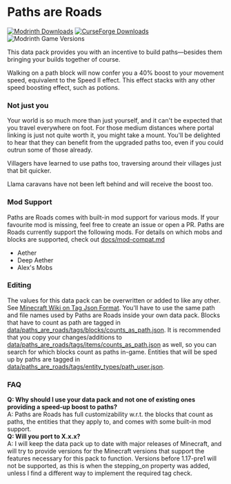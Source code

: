 # Paths are Roads
[![Modrinth Downloads](https://img.shields.io/modrinth/dt/paths-are-roads?style=flat&logo=modrinth&label=Modrinth)](https://modrinth.com/datapack/paths-are-roads)
[![CurseForge Downloads](https://img.shields.io/curseforge/dt/961218?style=flat&logo=curseforge&label=Curseforge)](https://www.curseforge.com/minecraft/texture-packs/paths-are-roads)
![Modrinth Game Versions](https://img.shields.io/modrinth/game-versions/paths-are-roads?style=flat&label=Supported%20Versions)

This data pack provides you with an incentive to build paths—besides them bringing your builds together of course.

Walking on a path block will now confer you a 40% boost to your movement speed, equivalent to the Speed II effect. This effect stacks with any other speed boosting effect, such as potions.

### Not just you
Your world is so much more than just yourself, and it can't be expected that you travel everywhere on foot. For those medium distances where portal linking is just not quite worth it, you might take a mount. You'll be delighted to hear that they can benefit from the upgraded paths too, even if you could outrun some of those already.

Villagers have learned to use paths too, traversing around their villages just that bit quicker. 

Llama caravans have not been left behind and will receive the boost too.

### Mod Support
Paths are Roads comes with built-in mod support for various mods. If your favourite mod is missing, feel free to create an issue or open a PR.
Paths are Roads currently support the following mods. For details on which mobs and blocks are supported, check out [docs/mod-compat.md](docs/mod-compat.md)  
- Aether  
- Deep Aether  
- Alex's Mobs  

### Editing
The values for this data pack can be overwritten or added to like any other. See [Minecraft Wiki on Tag Json Format](https://minecraft.wiki/w/Tag#JSON_format). You'll have to use the same path and file names used by Paths are Roads inside your own data pack.
Blocks that have to count as path are tagged in [data/paths_are_roads/tags/blocks/counts_as_path.json](data/paths_are_roads/tags/blocks/counts_as_path.json). It is recommended that you copy your changes/additions to [data/paths_are_roads/tags/items/counts_as_path.json](data/paths_are_roads/tags/items/counts_as_path.json) as well, so you can search for which blocks count as paths in-game.
Entities that will be sped up by paths are tagged in [data/paths_are_roads/tags/entity_types/path_user.json](data/paths_are_roads/tags/entity_types/path_user.json).

### FAQ
**Q: Why should I use your data pack and not one of existing ones providing a speed-up boost to paths?**  
A: Paths are Roads has full customizability w.r.t. the blocks that count as paths, the entities that they apply to, and comes with some built-in mod support.  
**Q: Will you port to X.x.x?**  
A: I will keep the data pack up to date with major releases of Minecraft, and will try to provide versions for the Minecraft versions that support the features necessary for this pack to function. Versions before 1.17-pre1 will not be supported, as this is when the stepping_on property was added, unless I find a different way to implement the required tag check.
